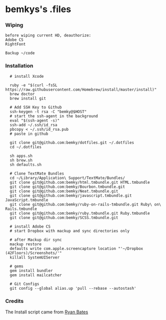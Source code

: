 bemkys's .files
=================
### Wiping
    before wiping current HD, deauthorize:
    Adobe CS
    RightFont
    
    Backup ~/code


### Installation

      # install Xcode

      ruby -e "$(curl -fsSL https://raw.githubusercontent.com/Homebrew/install/master/install)"
      brew doctor
      brew install git

	  # Add SSH Key to Github
      ssh-keygen -t rsa -C "bemky@$HOST"
      # start the ssh-agent in the background
      eval "$(ssh-agent -s)"
      ssh-add ~/.ssh/id_rsa
      pbcopy < ~/.ssh/id_rsa.pub
      # paste in github

      git clone git@github.com:bemky/dotfiles.git ~/.dotfiles
      cd ~/.dotfiles
      
      sh apps.sh
      sh brew.sh
      sh defaults.sh
      
      # Clone TextMate Bundles
      cd ~/Library/Application\ Support/TextMate/Bundles/
      git clone git@github.com:bemky/html.tmbundle.git HTML.tmbundle
      git clone git@github.com:bemky/Bourbon.tmbundle.git
      git clone git@github.com:bemky/Neat.tmbundle.git
      git clone git@github.com:bemky/javascript.tmbundle.git JavaScript.tmbundle
      git clone git@github.com:bemky/ruby-on-rails-tmbundle.git Ruby\ on\ Rails.tmbundle
      git clone git@github.com:bemky/ruby.tmbundle.git Ruby.tmbundle
      git clone git@github.com:bemky/SCSS.tmbundle.git
      
      # install Adobe CS
	  # start Dropbox with mackup and sync directories only
      
      # after Mackup dir sync
      mackup restore
      defaults write com.apple.screencapture location "'~/Dropbox (42Floors)/Screenshots/'"
      killall SystemUIServer
      
      # gems
      gem install bundler
      gem install mailcatcher
      
      # Git Configs
      git config --global alias.up 'pull --rebase --autostash'
      

### Credits

The Install script came from [Ryan Bates](http://github.com/ryanb/dotfiles)
